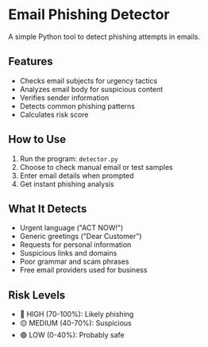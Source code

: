 # Email Phishing Detector

A simple Python tool to detect phishing attempts in emails.

## Features
- Checks email subjects for urgency tactics
- Analyzes email body for suspicious content  
- Verifies sender information
- Detects common phishing patterns
- Calculates risk score

## How to Use
1. Run the program: `detector.py`
2. Choose to check manual email or test samples
3. Enter email details when prompted
4. Get instant phishing analysis

## What It Detects
- Urgent language ("ACT NOW!")
- Generic greetings ("Dear Customer")
- Requests for personal information
- Suspicious links and domains
- Poor grammar and scam phrases
- Free email providers used for business

## Risk Levels
- 🔴 HIGH (70-100%): Likely phishing
- 🟡 MEDIUM (40-70%): Suspicious
- 🟢 LOW (0-40%): Probably safe
